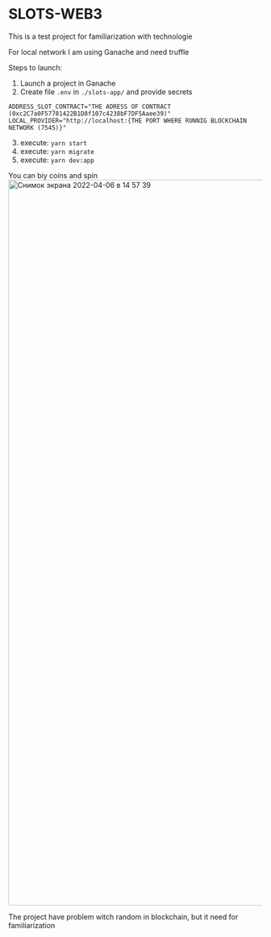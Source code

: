 # SLOTS-WEB3

This is a test project for familiarization with technologie

For local network I am using Ganache and need truffle

Steps to launch:

1. Launch a project in Ganache
2. Create file `.env` in `./slots-app/` and provide secrets

```
ADDRESS_SLOT_CONTRACT="THE ADRESS OF CONTRACT (0xc2C7a0F57781422B1D8f107c4238bF7DF5Aaee39)"
LOCAL_PROVIDER="http://localhost:{THE PORT WHERE RUNNIG BLOCKCHAIN NETWORK (7545)}"
```

3. execute: `yarn start`
4. execute: `yarn migrate`
5. execute: `yarn dev:app`

You can biy coins and spin
<img width="1440" alt="Снимок экрана 2022-04-06 в 14 57 39" src="https://user-images.githubusercontent.com/102209956/162048624-ab85affd-76df-49d9-87ab-9704b69faa23.png">

The project have problem witch random in blockchain, but it need for familiarization
